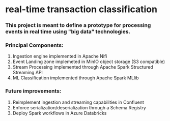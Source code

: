 # real-time transaction classification

### This project is meant to define a prototype for processing events in real time using "big data" technologies. 

### Principal Components:
1. Ingestion engine implemented in Apache Nifi  
2. Event Landing zone implemeted in MinIO object storage (S3 compatible)  
3. Stream Processing implemented through Apache Spark Structured Streaming API  
4. ML Classification implemented through Apache Spark MLlib  

### Future improvements:
1. Reimplement ingestion and streaming capabilities in Confluent  
2. Enforce serialization/deserialization through a Schema Registry  
3. Deploy Spark workflows in Azure Databricks  

